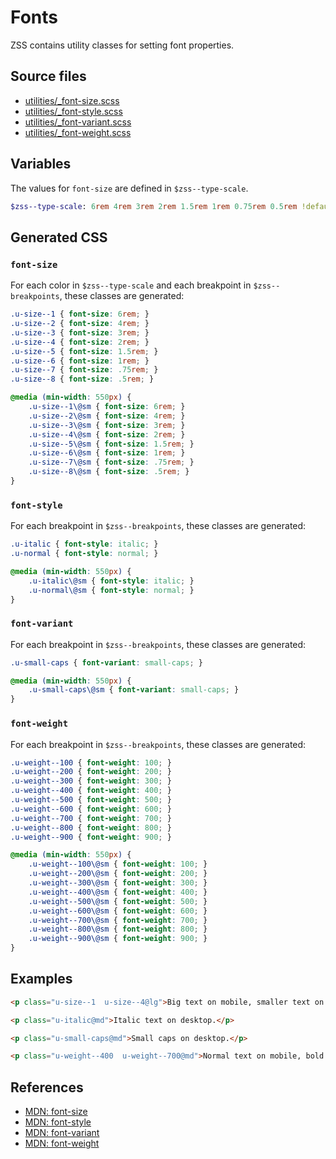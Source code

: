 # Fonts

ZSS contains utility classes for setting font properties.

## Source files

- [utilities/_font-size.scss](../../src/utilities/_font-size.scss)
- [utilities/_font-style.scss](../../src/utilities/_font-style.scss)
- [utilities/_font-variant.scss](../../src/utilities/_font-variant.scss)
- [utilities/_font-weight.scss](../../src/utilities/_font-weight.scss)

## Variables

The values for `font-size` are defined in `$zss--type-scale`.

```sass
$zss--type-scale: 6rem 4rem 3rem 2rem 1.5rem 1rem 0.75rem 0.5rem !default;
```

## Generated CSS

### `font-size`

For each color in `$zss--type-scale` and each breakpoint  in `$zss--breakpoints`, these classes are generated:

```css
.u-size--1 { font-size: 6rem; }
.u-size--2 { font-size: 4rem; }
.u-size--3 { font-size: 3rem; }
.u-size--4 { font-size: 2rem; }
.u-size--5 { font-size: 1.5rem; }
.u-size--6 { font-size: 1rem; }
.u-size--7 { font-size: .75rem; }
.u-size--8 { font-size: .5rem; }

@media (min-width: 550px) {
    .u-size--1\@sm { font-size: 6rem; }
    .u-size--2\@sm { font-size: 4rem; }
    .u-size--3\@sm { font-size: 3rem; }
    .u-size--4\@sm { font-size: 2rem; }
    .u-size--5\@sm { font-size: 1.5rem; }
    .u-size--6\@sm { font-size: 1rem; }
    .u-size--7\@sm { font-size: .75rem; }
    .u-size--8\@sm { font-size: .5rem; }
}
```

### `font-style`

For each breakpoint in `$zss--breakpoints`, these classes are generated:

```css
.u-italic { font-style: italic; }
.u-normal { font-style: normal; }

@media (min-width: 550px) {
    .u-italic\@sm { font-style: italic; }
    .u-normal\@sm { font-style: normal; }
}
```

### `font-variant`

For each breakpoint in `$zss--breakpoints`, these classes are generated:

```css
.u-small-caps { font-variant: small-caps; }

@media (min-width: 550px) {
    .u-small-caps\@sm { font-variant: small-caps; }
}
```

### `font-weight`

For each breakpoint in `$zss--breakpoints`, these classes are generated:

```css
.u-weight--100 { font-weight: 100; }
.u-weight--200 { font-weight: 200; }
.u-weight--300 { font-weight: 300; }
.u-weight--400 { font-weight: 400; }
.u-weight--500 { font-weight: 500; }
.u-weight--600 { font-weight: 600; }
.u-weight--700 { font-weight: 700; }
.u-weight--800 { font-weight: 800; }
.u-weight--900 { font-weight: 900; }

@media (min-width: 550px) {
    .u-weight--100\@sm { font-weight: 100; }
    .u-weight--200\@sm { font-weight: 200; }
    .u-weight--300\@sm { font-weight: 300; }
    .u-weight--400\@sm { font-weight: 400; }
    .u-weight--500\@sm { font-weight: 500; }
    .u-weight--600\@sm { font-weight: 600; }
    .u-weight--700\@sm { font-weight: 700; }
    .u-weight--800\@sm { font-weight: 800; }
    .u-weight--900\@sm { font-weight: 900; }
}
```

## Examples

```html
<p class="u-size--1  u-size--4@lg">Big text on mobile, smaller text on desktop.</p>

<p class="u-italic@md">Italic text on desktop.</p>

<p class="u-small-caps@md">Small caps on desktop.</p>

<p class="u-weight--400  u-weight--700@md">Normal text on mobile, bold text on desktop.</p>
```

## References

- [MDN: font-size](https://developer.mozilla.org/en/docs/Web/CSS/font-size)
- [MDN: font-style](https://developer.mozilla.org/en/docs/Web/CSS/font-style)
- [MDN: font-variant](https://developer.mozilla.org/en/docs/Web/CSS/font-variant)
- [MDN: font-weight](https://developer.mozilla.org/en/docs/Web/CSS/font-weight)
